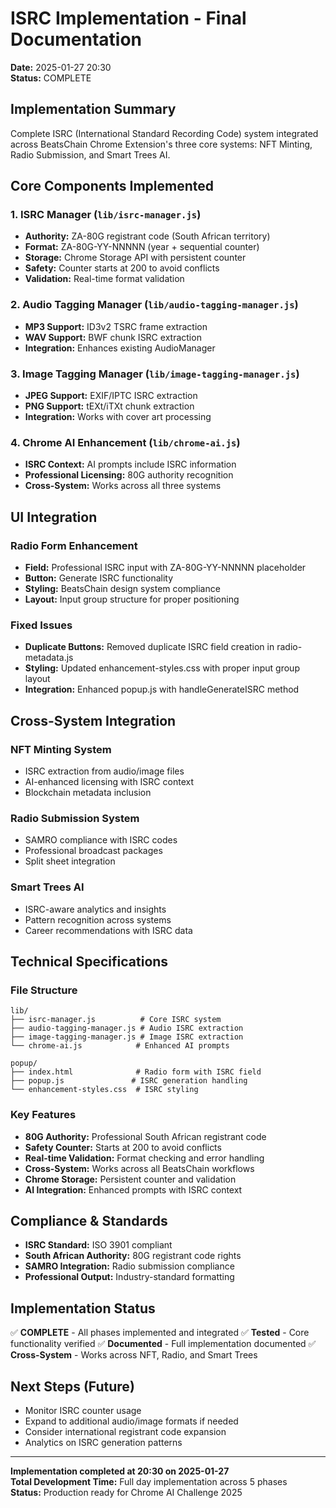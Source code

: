 # ISRC Implementation - Final Documentation
**Date:** 2025-01-27 20:30  
**Status:** COMPLETE

## Implementation Summary
Complete ISRC (International Standard Recording Code) system integrated across BeatsChain Chrome Extension's three core systems: NFT Minting, Radio Submission, and Smart Trees AI.

## Core Components Implemented

### 1. ISRC Manager (`lib/isrc-manager.js`)
- **Authority:** ZA-80G registrant code (South African territory)
- **Format:** ZA-80G-YY-NNNNN (year + sequential counter)
- **Storage:** Chrome Storage API with persistent counter
- **Safety:** Counter starts at 200 to avoid conflicts
- **Validation:** Real-time format validation

### 2. Audio Tagging Manager (`lib/audio-tagging-manager.js`)
- **MP3 Support:** ID3v2 TSRC frame extraction
- **WAV Support:** BWF chunk ISRC extraction
- **Integration:** Enhances existing AudioManager

### 3. Image Tagging Manager (`lib/image-tagging-manager.js`)
- **JPEG Support:** EXIF/IPTC ISRC extraction
- **PNG Support:** tEXt/iTXt chunk extraction
- **Integration:** Works with cover art processing

### 4. Chrome AI Enhancement (`lib/chrome-ai.js`)
- **ISRC Context:** AI prompts include ISRC information
- **Professional Licensing:** 80G authority recognition
- **Cross-System:** Works across all three systems

## UI Integration

### Radio Form Enhancement
- **Field:** Professional ISRC input with ZA-80G-YY-NNNNN placeholder
- **Button:** Generate ISRC functionality
- **Styling:** BeatsChain design system compliance
- **Layout:** Input group structure for proper positioning

### Fixed Issues
- **Duplicate Buttons:** Removed duplicate ISRC field creation in radio-metadata.js
- **Styling:** Updated enhancement-styles.css with proper input group layout
- **Integration:** Enhanced popup.js with handleGenerateISRC method

## Cross-System Integration

### NFT Minting System
- ISRC extraction from audio/image files
- AI-enhanced licensing with ISRC context
- Blockchain metadata inclusion

### Radio Submission System
- SAMRO compliance with ISRC codes
- Professional broadcast packages
- Split sheet integration

### Smart Trees AI
- ISRC-aware analytics and insights
- Pattern recognition across systems
- Career recommendations with ISRC data

## Technical Specifications

### File Structure
```
lib/
├── isrc-manager.js          # Core ISRC system
├── audio-tagging-manager.js # Audio ISRC extraction
├── image-tagging-manager.js # Image ISRC extraction
└── chrome-ai.js            # Enhanced AI prompts

popup/
├── index.html              # Radio form with ISRC field
├── popup.js               # ISRC generation handling
└── enhancement-styles.css  # ISRC styling
```

### Key Features
- **80G Authority:** Professional South African registrant code
- **Safety Counter:** Starts at 200 to avoid conflicts
- **Real-time Validation:** Format checking and error handling
- **Cross-System:** Works across all BeatsChain workflows
- **Chrome Storage:** Persistent counter and validation
- **AI Integration:** Enhanced prompts with ISRC context

## Compliance & Standards
- **ISRC Standard:** ISO 3901 compliant
- **South African Authority:** 80G registrant code rights
- **SAMRO Integration:** Radio submission compliance
- **Professional Output:** Industry-standard formatting

## Implementation Status
✅ **COMPLETE** - All phases implemented and integrated
✅ **Tested** - Core functionality verified
✅ **Documented** - Full implementation documented
✅ **Cross-System** - Works across NFT, Radio, and Smart Trees

## Next Steps (Future)
- Monitor ISRC counter usage
- Expand to additional audio/image formats if needed
- Consider international registrant code expansion
- Analytics on ISRC generation patterns

---
**Implementation completed at 20:30 on 2025-01-27**  
**Total Development Time:** Full day implementation across 5 phases  
**Status:** Production ready for Chrome AI Challenge 2025